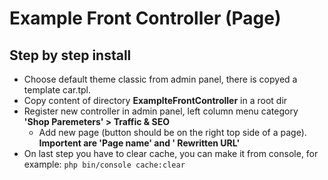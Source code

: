 # Example Front Controller (Page)

## Step by step install

* Choose default theme classic from admin panel, there is copyed a template car.tpl.
* Copy content of directory **ExamplteFrontController** in a root dir
* Register new controller in admin panel, left column menu category **'Shop Paremeters' > Traffic & SEO**
    * Add new page (button should be on the right top side of a page). **Importent are 'Page name' and ' Rewritten URL'**
* On last step you have to clear cache, you can make it from console, for example:
`php bin/console cache:clear`
